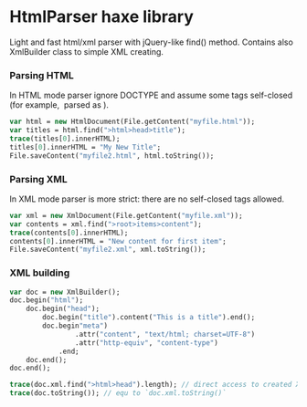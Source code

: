 # HtmlParser haxe library #

Light and fast html/xml parser with jQuery-like find() method. Contains also XmlBuilder class to simple XML creating.

### Parsing HTML ###
In HTML mode parser ignore DOCTYPE and assume some tags self-closed (for example, <img> parsed as <img />).
```haxe
var html = new HtmlDocument(File.getContent("myfile.html"));
var titles = html.find(">html>head>title");
trace(titles[0].innerHTML);
titles[0].innerHTML = "My New Title";
File.saveContent("myfile2.html", html.toString());
```

### Parsing XML ###
In XML mode parser is more strict: there are no self-closed tags allowed.
```haxe
var xml = new XmlDocument(File.getContent("myfile.xml"));
var contents = xml.find(">root>items>content");
trace(contents[0].innerHTML);
contents[0].innerHTML = "New content for first item";
File.saveContent("myfile2.xml", xml.toString());
```

### XML building ###
```haxe
var doc = new XmlBuilder();
doc.begin("html");
    doc.begin("head");
        doc.begin("title").content("This is a title").end();
        doc.begin"meta")
				.attr("content", "text/html; charset=UTF-8")
				.attr("http-equiv", "content-type")
			.end;
    doc.end();
doc.end();

trace(doc.xml.find(">html>head").length); // direct access to created XmlDocument
trace(doc.toString()); // equ to `doc.xml.toString()`
```